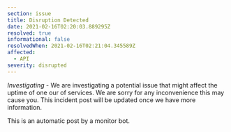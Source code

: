 ```yaml
---
section: issue
title: Disruption Detected
date: 2021-02-16T02:20:03.889295Z
resolved: true
informational: false
resolvedWhen: 2021-02-16T02:21:04.345589Z
affected:
  - API
severity: disrupted
---
```

*Investigating* - We are investigating a potential issue that might affect the uptime of one our of services. We are sorry for any inconvenience this may cause you. This incident post will be updated once we have more information.

This is an automatic post by a monitor bot.
        